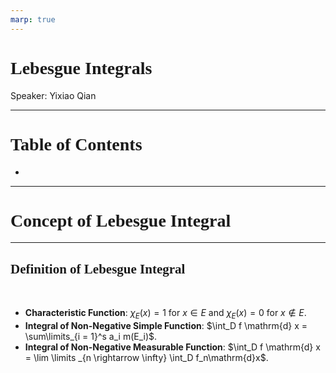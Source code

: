 ```yaml
---
marp: true
---
```

<style>
  section {
    font-family: 'LXGW Bright';
  }

  h1, h2, h3 {
    font-family: 'LXGW Bright';
  }
</style>
<style>
img[alt~="center"] {
  display: block;
  margin: 0 auto;
}
</style>
<style>
.note {
  background-color: #eef;
  padding: 10px;
  margin: 10px 0;
  text-align: center;
}
.warning {
  background-color: #fee;
  padding: 10px;
  margin: 10px 0;
  text-align: center;
}
</style>

# Lebesgue Integrals

Speaker: Yixiao Qian

---

# Table of Contents

- 

---

# Concept of Lebesgue Integral

---

## Definition of Lebesgue Integral

<br>

- **Characteristic Function**: $\chi_E(x) = 1$ for $x \in E$ and $\chi_E(x) = 0$ for $x \not \in E$.
- **Integral of Non-Negative Simple Function**: $\int_D f \mathrm{d} x = \sum\limits_{i = 1}^s a_i m(E_i)$.
- **Integral of Non-Negative Measurable Function**: $\int_D f \mathrm{d} x = \lim \limits _{n \rightarrow \infty} \int_D f_n\mathrm{d}x$.


